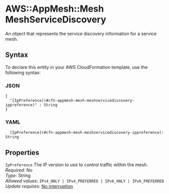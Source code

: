 # AWS::AppMesh::Mesh MeshServiceDiscovery<a name="aws-properties-appmesh-mesh-meshservicediscovery"></a>

An object that represents the service discovery information for a service mesh\.

## Syntax<a name="aws-properties-appmesh-mesh-meshservicediscovery-syntax"></a>

To declare this entity in your AWS CloudFormation template, use the following syntax:

### JSON<a name="aws-properties-appmesh-mesh-meshservicediscovery-syntax.json"></a>

```
{
  "[IpPreference](#cfn-appmesh-mesh-meshservicediscovery-ippreference)" : String
}
```

### YAML<a name="aws-properties-appmesh-mesh-meshservicediscovery-syntax.yaml"></a>

```
  [IpPreference](#cfn-appmesh-mesh-meshservicediscovery-ippreference): String
```

## Properties<a name="aws-properties-appmesh-mesh-meshservicediscovery-properties"></a>

`IpPreference` <a name="cfn-appmesh-mesh-meshservicediscovery-ippreference"></a>
The IP version to use to control traffic within the mesh\.  
_Required_: No  
_Type_: String  
_Allowed values_: `IPv4_ONLY | IPv4_PREFERRED | IPv6_ONLY | IPv6_PREFERRED`  
_Update requires_: [No interruption](https://docs.aws.amazon.com/AWSCloudFormation/latest/UserGuide/using-cfn-updating-stacks-update-behaviors.html#update-no-interrupt)
